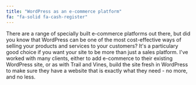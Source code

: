 ```yaml
---
title: "WordPress as an e-commerce platform"
fa: "fa-solid fa-cash-register"
---
```


There are a range of specially built e-commerce platforms out there, but did you know that WordPress can be one of the most cost-effective ways of selling your products and services to your customers? It's a particulary good choice if you want your site to be more than just a sales platform. I've worked with many clients, either to add e-commerce to their existing WordPress site, or as with Trail and Vines, build the site fresh in WordPress to make sure they have a website that is exactly what they need - no more, and no less.